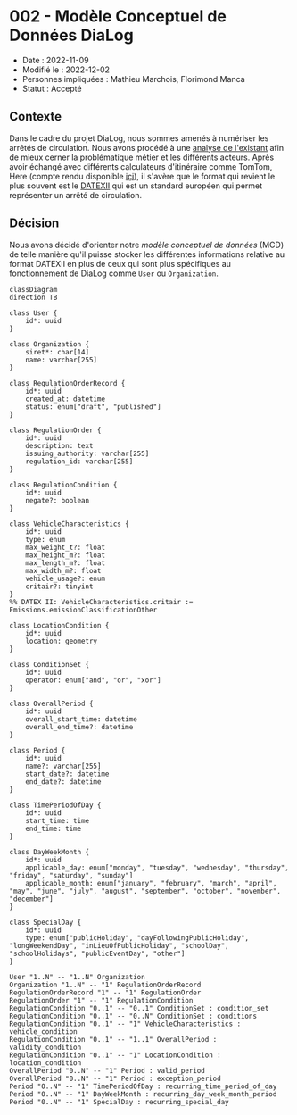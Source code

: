# 002 - Modèle Conceptuel de Données DiaLog

* Date : 2022-11-09
* Modifié le : 2022-12-02
* Personnes impliquées : Mathieu Marchois, Florimond Manca
* Statut : Accepté

## Contexte

Dans le cadre du projet DiaLog, nous sommes amenés à numériser les arrêtés de circulation. Nous avons procédé à une [analyse de l'existant](https://github.com/MTES-MCT/dialog/wiki/Analyse-de-l'existant) afin de mieux cerner la problématique métier et les différents acteurs.
Après avoir échangé avec différents calculateurs d'itinéraire comme TomTom, Here (compte rendu disponible [içi](https://pad.incubateur.net/s/uNxJar9q8#2022-10-25---TomTom-amp-Here)), il s'avère que le format qui revient le plus souvent est le [DATEXII](https://www.datex2.eu/) qui est un standard européen qui permet représenter un arrêté de circulation.

## Décision

Nous avons décidé d'orienter notre _modèle conceptuel de données_ (MCD) de telle manière qu'il puisse stocker les différentes informations relative au format DATEXII en plus de ceux qui sont plus spécifiques au fonctionnement de DiaLog comme `User` ou `Organization`.


```mermaid
classDiagram
direction TB

class User {
    id*: uuid
}

class Organization {
    siret*: char[14]
    name: varchar[255]
}

class RegulationOrderRecord {
    id*: uuid
    created_at: datetime
    status: enum["draft", "published"]
}

class RegulationOrder {
    id*: uuid
    description: text
    issuing_authority: varchar[255]
    regulation_id: varchar[255]
}

class RegulationCondition {
    id*: uuid
    negate?: boolean
}

class VehicleCharacteristics {
    id*: uuid
    type: enum
    max_weight_t?: float
    max_height_m?: float
    max_length_m?: float
    max_width_m?: float
    vehicle_usage?: enum
    critair?: tinyint
}
%% DATEX II: VehicleCharacteristics.critair := Emissions.emissionClassificationOther

class LocationCondition {
    id*: uuid
    location: geometry
}

class ConditionSet {
    id*: uuid
    operator: enum["and", "or", "xor"]
}

class OverallPeriod {
    id*: uuid
    overall_start_time: datetime
    overall_end_time?: datetime
}

class Period {
    id*: uuid
    name?: varchar[255]
    start_date?: datetime
    end_date?: datetime
}

class TimePeriodOfDay {
    id*: uuid
    start_time: time
    end_time: time
}

class DayWeekMonth {
    id*: uuid
    applicable_day: enum["monday", "tuesday", "wednesday", "thursday", "friday", "saturday", "sunday"]
    applicable_month: enum["january", "february", "march", "april", "may", "june", "july", "august", "september", "october", "november", "december"]
}

class SpecialDay {
    id*: uuid
    type: enum["publicHoliday", "dayFollowingPublicHoliday", "longWeekendDay", "inLieuOfPublicHoliday", "schoolDay", "schoolHolidays", "publicEventDay", "other"]
}

User "1..N" -- "1..N" Organization
Organization "1..N" -- "1" RegulationOrderRecord
RegulationOrderRecord "1" -- "1" RegulationOrder
RegulationOrder "1" -- "1" RegulationCondition
RegulationCondition "0..1" -- "0..1" ConditionSet : condition_set
RegulationCondition "0..1" -- "0..N" ConditionSet : conditions
RegulationCondition "0..1" -- "1" VehicleCharacteristics : vehicle_condition
RegulationCondition "0..1" -- "1..1" OverallPeriod : validity_condition
RegulationCondition "0..1" -- "1" LocationCondition : location_condition
OverallPeriod "0..N" -- "1" Period : valid_period
OverallPeriod "0..N" -- "1" Period : exception_period
Period "0..N" -- "1" TimePeriodOfDay : recurring_time_period_of_day
Period "0..N" -- "1" DayWeekMonth : recurring_day_week_month_period
Period "0..N" -- "1" SpecialDay : recurring_special_day
```
